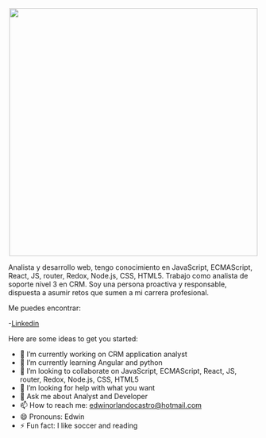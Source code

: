 
 <div align="center"> 
   <img src="https://plus.unsplash.com/premium_photo-1685086785636-2a1a0e5b591f?q=80&w=1632&auto=format&fit=crop&ixlib=rb-4.0.3&ixid=M3wxMjA3fDB8MHxwaG90by1wYWdlfHx8fGVufDB8fHx8fA%3D%3D"
   width="500" high="300">   
 </div>

Analista y desarrollo web, tengo conocimiento en  JavaScript, ECMAScript, React, JS, router, Redox, Node.js, CSS, HTML5. Trabajo como analista de soporte nivel 3 en CRM. Soy una persona proactiva y responsable, dispuesta a asumir retos que sumen a mi carrera profesional.

Me puedes encontrar:

-[Linkedin](https://www.linkedin.com/in/edwin-orlando-castro-orjuela-803293160/)


Here are some ideas to get you started:

- 🔭 I’m currently working on CRM application analyst
- 🌱 I’m currently learning Angular and python
- 👯 I’m looking to collaborate on JavaScript, ECMAScript, React, JS, router, Redox, Node.js, CSS, HTML5
- 🤔 I’m looking for help with what you want
- 💬 Ask me about Analyst and Developer
- 📫 How to reach me: edwinorlandocastro@hotmail.com
- 😄 Pronouns: Edwin  
- ⚡ Fun fact: I like soccer and  reading

